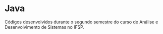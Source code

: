 # Java
Códigos desenvolvidos durante o segundo semestre do curso de Análise e Desenvolvimento de Sistemas no IFSP.
